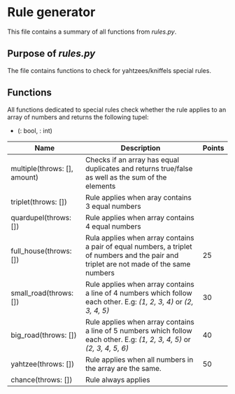 # Rule generator

This file contains a summary of all functions from *rules.py*.

## Purpose of *rules.py*

The file contains functions to check for yahtzees/kniffels special rules.

## Functions

All functions dedicated to special rules check whether the rule applies to an array of numbers and returns the following tupel:
- (<rule applies>: bool, <score>: int)



| Name | Description | Points |
|------|-------------|--------|
| multiple(throws: [], amount) | Checks if an array has <amount> equal duplicates and returns true/false as well as the sum of the elements | <Sum of the multiple>|
| triplet(throws: []) | Rule applies when aray contains 3 equal numbers | <Sum of those numbers> |
| quardupel(throws: []) | Rule applies when array contains 4 equal numbers | <Sum of those numbers> |
| full_house(throws: []) | Rula applies when array contains a pair of equal numbers, a triplet of numbers and the pair and triplet are not made of the same numbers | 25 |
| small_road(throws: []) | Rule applies when array contains a line of 4 numbers which follow each other. E.g: *(1, 2, 3, 4)* or *(2, 3, 4, 5)* | 30 |
| big_road(throws: []) | Rule applies when array contains a line of 5 numbers which follow each other. E.g: *(1, 2, 3, 4, 5)* or *(2, 3, 4, 5, 6)* | 40 |
| yahtzee(throws: []) | Rule applies when all numbers in the array are the same. | 50 |
| chance(throws: []) | Rule always applies | <Sum of all numbers> |
